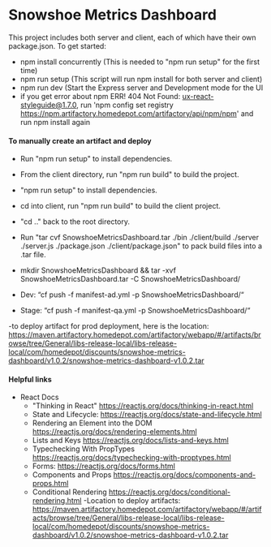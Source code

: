 # Snowshoe Metrics Dashboard

This project includes both server and client, each of which have their own package.json. To get started:

- npm install concurrently (This is needed to "npm run setup" for the first time)
- npm run setup (This script will run npm install for both server and client)
- npm run dev (Start the Express server and Development mode for the UI
- if you get error about npm ERR! 404 Not Found: ux-react-styleguide@1.7.0, run 'npm config set registry https://npm.artifactory.homedepot.com/artifactory/api/npm/npm' and run npm install again

#### To manually create an artifact and deploy
- Run "npm run setup" to install dependencies.
- From the client directory, run "npm run build" to build the project.
- "npm run setup"  to install dependencies.
- cd into client, run "npm run build" to build the client project.
- "cd .." back to the root directory.
- Run "tar cvf SnowshoeMetricsDashboard.tar ./bin ./client/build ./server ./server.js ./package.json ./client/package.json" to pack build files into a .tar file.

- mkdir SnowshoeMetricsDashboard && tar -xvf SnowshoeMetricsDashboard.tar -C SnowshoeMetricsDashboard/

- Dev: “cf push -f manifest-ad.yml -p SnowshoeMetricsDashboard/“

- Stage: “cf push -f manifest-qa.yml -p SnowshoeMetricsDashboard/“

-to deploy artifact for prod deployment, here is the location: https://maven.artifactory.homedepot.com/artifactory/webapp/#/artifacts/browse/tree/General/libs-release-local/libs-release-local/com/homedepot/discounts/snowshoe-metrics-dashboard/v1.0.2/snowshoe-metrics-dashboard-v1.0.2.tar


#### Helpful links
- React Docs
    - "Thinking in React" https://reactjs.org/docs/thinking-in-react.html
    - State and Lifecycle: https://reactjs.org/docs/state-and-lifecycle.html
    - Rendering an Element into the DOM https://reactjs.org/docs/rendering-elements.html
    - Lists and Keys https://reactjs.org/docs/lists-and-keys.html
    - Typechecking With PropTypes https://reactjs.org/docs/typechecking-with-proptypes.html
    - Forms: https://reactjs.org/docs/forms.html
    - Components and Props https://reactjs.org/docs/components-and-props.html
    - Conditional Rendering https://reactjs.org/docs/conditional-rendering.html
    -Location to deploy artifacts: https://maven.artifactory.homedepot.com/artifactory/webapp/#/artifacts/browse/tree/General/libs-release-local/libs-release-local/com/homedepot/discounts/snowshoe-metrics-dashboard/v1.0.2/snowshoe-metrics-dashboard-v1.0.2.tar
